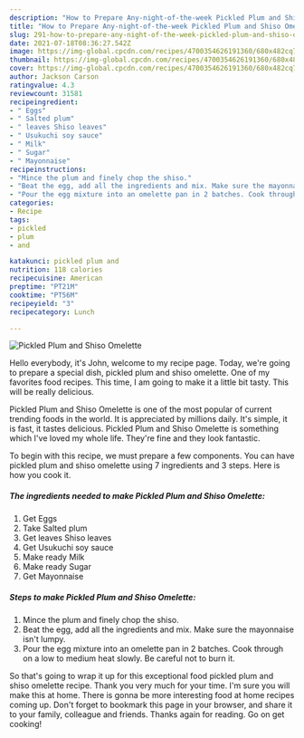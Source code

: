 ```yaml
---
description: "How to Prepare Any-night-of-the-week Pickled Plum and Shiso Omelette"
title: "How to Prepare Any-night-of-the-week Pickled Plum and Shiso Omelette"
slug: 291-how-to-prepare-any-night-of-the-week-pickled-plum-and-shiso-omelette
date: 2021-07-18T08:36:27.542Z
image: https://img-global.cpcdn.com/recipes/4700354626191360/680x482cq70/pickled-plum-and-shiso-omelette-recipe-main-photo.jpg
thumbnail: https://img-global.cpcdn.com/recipes/4700354626191360/680x482cq70/pickled-plum-and-shiso-omelette-recipe-main-photo.jpg
cover: https://img-global.cpcdn.com/recipes/4700354626191360/680x482cq70/pickled-plum-and-shiso-omelette-recipe-main-photo.jpg
author: Jackson Carson
ratingvalue: 4.3
reviewcount: 31581
recipeingredient:
- " Eggs"
- " Salted plum"
- " leaves Shiso leaves"
- " Usukuchi soy sauce"
- " Milk"
- " Sugar"
- " Mayonnaise"
recipeinstructions:
- "Mince the plum and finely chop the shiso."
- "Beat the egg, add all the ingredients and mix. Make sure the mayonnaise isn&#39;t lumpy."
- "Pour the egg mixture into an omelette pan in 2 batches. Cook through on a low to medium heat slowly. Be careful not to burn it."
categories:
- Recipe
tags:
- pickled
- plum
- and

katakunci: pickled plum and 
nutrition: 118 calories
recipecuisine: American
preptime: "PT21M"
cooktime: "PT56M"
recipeyield: "3"
recipecategory: Lunch

---
```



![Pickled Plum and Shiso Omelette](https://img-global.cpcdn.com/recipes/4700354626191360/680x482cq70/pickled-plum-and-shiso-omelette-recipe-main-photo.jpg)

Hello everybody, it's John, welcome to my recipe page. Today, we're going to prepare a special dish, pickled plum and shiso omelette. One of my favorites food recipes. This time, I am going to make it a little bit tasty. This will be really delicious.

Pickled Plum and Shiso Omelette is one of the most popular of current trending foods in the world. It is appreciated by millions daily. It's simple, it is fast, it tastes delicious. Pickled Plum and Shiso Omelette is something which I've loved my whole life. They're fine and they look fantastic.




To begin with this recipe, we must prepare a few components. You can have pickled plum and shiso omelette using 7 ingredients and 3 steps. Here is how you cook it.

<!--inarticleads1-->

##### The ingredients needed to make Pickled Plum and Shiso Omelette:

1. Get  Eggs
1. Take  Salted plum
1. Get  leaves Shiso leaves
1. Get  Usukuchi soy sauce
1. Make ready  Milk
1. Make ready  Sugar
1. Get  Mayonnaise




<!--inarticleads2-->

##### Steps to make Pickled Plum and Shiso Omelette:

1. Mince the plum and finely chop the shiso.
1. Beat the egg, add all the ingredients and mix. Make sure the mayonnaise isn&#39;t lumpy.
1. Pour the egg mixture into an omelette pan in 2 batches. Cook through on a low to medium heat slowly. Be careful not to burn it.




So that's going to wrap it up for this exceptional food pickled plum and shiso omelette recipe. Thank you very much for your time. I'm sure you will make this at home. There is gonna be more interesting food at home recipes coming up. Don't forget to bookmark this page in your browser, and share it to your family, colleague and friends. Thanks again for reading. Go on get cooking!
